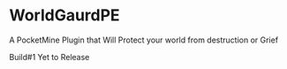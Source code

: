 WorldGaurdPE
============

A PocketMine Plugin that Will Protect your world from destruction or Grief

Build#1
Yet to Release

